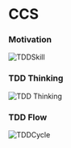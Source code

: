 # CCS

### Motivation 
![TDDSkill](http://i.imgur.com/IkpG4bx.png)

### TDD Thinking 

![TDD Thinking](http://i.imgur.com/QF8aLdZ.png)

### TDD Flow 

![TDDCycle](http://i.imgur.com/G4OU66D.jpg)


